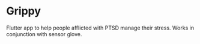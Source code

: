 # Grippy

Flutter app to help people afflicted with PTSD manage their stress. Works in conjunction with sensor glove.


